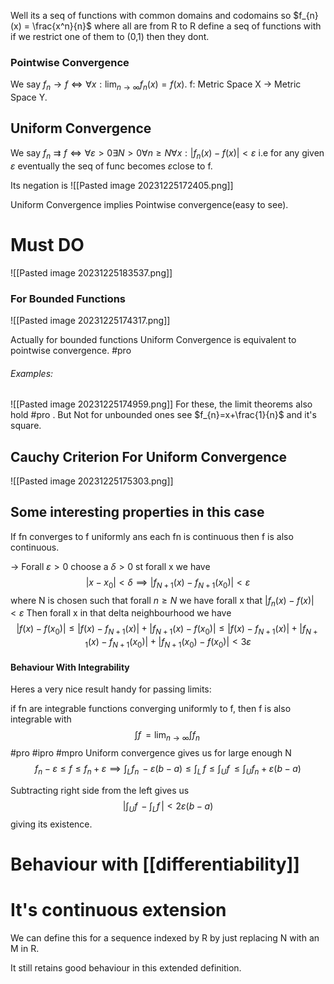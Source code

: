 Well its a seq of functions with common domains and codomains so $f_{n} (x) = \frac{x^n}{n}$ where all are from R to R define a seq of functions with if we restrict one of them to (0,1) then they dont.

### Pointwise Convergence
We say $f_{n} \to f \iff \forall x : \lim_{ n \to \infty }f_{n}(x)=f(x).$ f: Metric Space X -> Metric Space Y.

## Uniform Convergence
We say $f_{n}\rightrightarrows f \iff \forall \varepsilon >0 \exists N >0 \forall n \geq N \forall x : |f_{n}(x)-f(x)|<\varepsilon$
i.e for any given $\varepsilon$ eventually the seq of func becomes $\varepsilon$close to f.

Its negation is
![[Pasted image 20231225172405.png]]

Uniform Convergence implies Pointwise convergence(easy to see).

# Must DO
![[Pasted image 20231225183537.png]]

### For Bounded Functions
![[Pasted image 20231225174317.png]]

Actually for bounded functions Uniform Convergence is equivalent to pointwise convergence.
#pro 
###### Examples:
![[Pasted image 20231225174959.png]]
For these, the limit theorems also hold #pro . But Not for unbounded ones see $f_{n}=x+\frac{1}{n}$ and it's square.
## Cauchy Criterion For Uniform Convergence
![[Pasted image 20231225175303.png]]
## Some interesting properties in this case
If fn converges to f uniformly ans each fn is continuous then f is also continuous.

-> Forall $\varepsilon>0$ choose a $\delta>0$ st forall x we have
$$
|x- x_{0}|<\delta \implies |f_{N+1}(x)-f_{N+1}(x_{0})|<\varepsilon
$$
where N is chosen such that forall $n \geq N$
we have forall x that $|f_{n}(x)-f(x)|<\varepsilon$
Then forall x in that delta neighbourhood we have
$$
|f(x)-f(x_{0})| \leq |f(x)-f_{N+1}(x)|+|f_{N+1}(x)-f(x_{0})| \leq |f(x)-f_{N+1}(x)|+|f_{N+1}(x) - f_{N+1}(x_{0})| +|f_{N+1}(x_{0}) - f(x_{0})| < 3 \varepsilon
$$

#### Behaviour With Integrability
Heres a very nice result handy for passing limits:

if fn are integrable functions converging uniformly to f, then f is also integrable with
$$
\int f \, =\lim_{ n \to \infty } \int f_{n} \,    
$$
#pro #ipro #mpro Uniform convergence gives us for large enough N
$$
f_{n} - \varepsilon \leq f \leq f_{n} + \varepsilon \implies \int _{L}f_{n} \, - \varepsilon(b-a) \leq \int _{L} \, f \leq \int_{U}f \, \leq \int _{U} f_{n} +\varepsilon(b-a) 
$$

Subtracting right side from the left gives us
$$
|\int _{U}f \, - \int _{L}f \,   | < 2\varepsilon(b-a)
$$
giving its existence. 

# Behaviour with [[differentiability]]

# It's continuous extension 

We can define this for a sequence indexed by R by just replacing N with an M in R.

It still retains good behaviour in this extended definition.